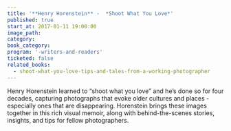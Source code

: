 ```yaml
---
title: '**Henry Horenstein** -  *Shoot What You Love*'
published: true
start_at: 2017-01-11 19:00:00
image_path:
category:
book_category:
program: '-writers-and-readers'
ticketed: false
related_books:
  - shoot-what-you-love-tips-and-tales-from-a-working-photographer
---
```



Henry Horenstein learned to “shoot what you love” and he’s done so for four decades, capturing photographs that evoke older cultures and places - especially ones that are disappearing. Horenstein brings these images together in this rich visual memoir, along with behind-the-scenes stories, insights, and tips for fellow photographers.
